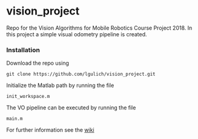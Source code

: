 # vision_project
Repo for the Vision Algorithms for Mobile Robotics Course Project 2018. In this project a simple visual odometry pipeline is created.

### Installation

Download the repo using
```
git clone https://github.com/lgulich/vision_project.git
```

Initialize the Matlab path by running the file
```
init_workspace.m
```


The VO pipeline can be executed by running the file 
```
main.m
```



For further information see the [wiki](https://github.com/lgulich/vision_project/wiki)
